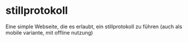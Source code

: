 stillprotokoll
==============

Eine simple Webseite, die es erlaubt, ein stillprotokoll zu führen (auch als mobile variante, mit offline nutzung)
